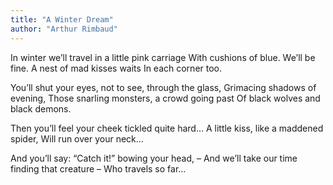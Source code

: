 ```yaml
---
title: "A Winter Dream"
author: "Arthur Rimbaud"
---
```


In winter we’ll travel in a little pink carriage
                    With cushions of blue.
We’ll be fine. A nest of mad kisses waits
                    In each corner too.

You’ll shut your eyes, not to see, through the glass,
                    Grimacing shadows of evening,
Those snarling monsters, a crowd going past
                    Of black wolves and black demons.

Then you’ll feel your cheek tickled quite hard…
A little kiss, like a maddened spider,
                    Will run over your neck…

And you’ll say: “Catch it!” bowing your head,
– And we’ll take our time finding that creature
– Who travels so far…
